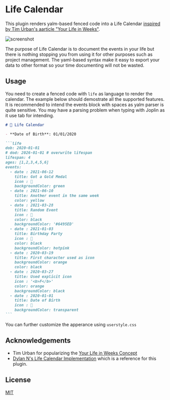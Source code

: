 # Life Calendar

This plugin renders yalm-based fenced code into a Life Calendar [inspired by Tim Urban's aarticle "Your Life in Weeks"](https://waitbutwhy.com/2014/05/life-weeks.html).

![screenshot](https://raw.githubusercontent.com/hieuthi/joplin-plugin-life-calendar/main/docs/life-calendar-v1.0.0-screenshot.jpg)

The purpose of Life Calendar is to document the events in your life but there is nothing stopping you from using it for other purposes such as project management. The yaml-based syntax make it easy to export your data to other format so your time documenting will not be wasted.

## Usage
You need to create a fenced code with `life` as language to render the calendar. The example below should demostrate all the supported features. It is recommended to intend the events block with spaces as yalm parser is quite sensitive. You may have a parsing problem when typing with Joplin as it use tab for intending.

`````markdown
# 📆 Life Calendar

- **Date of Birth**: 01/01/2020

```life
dob: 2020-01-01
# dod: 2026-01-01 # overwrite lifespan
lifespan: 4
ages: [1,2,3,4,5,6]
events:
  - date : 2021-06-12
    title: Got a Gold Medal
    icon : 🥇
    backgroundColor: green
  - date : 2021-06-10
    title: Another event in the same week
    color: yellow
  - date : 2021-03-28
    title: Random Event
    icon : 🎤
    color: black
    backgroundColor: '#6495ED'
  - date : 2021-01-03
    title: Birthday Party
    icon : 🎂
    color: black
    backgroundColor: hotpink
  - date : 2020-03-19
    title: First character used as icon
    backgroundColor: orange
    color: black
  - date : 2020-03-27
    title: Used explicit icon
    icon : '<b>F</b>'
    color: orange
    backgroundColor: black
  - date : 2020-01-01
    title: Date of Birth
    icon : 👶
    backgroundColor: transparent
```
`````

You can further customize the apperance using `userstyle.css`

## Acknowledgements
- Tim Urban for popularizing the [Your Life in Weeks Concept](https://waitbutwhy.com/2014/05/life-weeks.html)
- [Dylan N's Life Calendar Implementation](https://github.com/ngduc/life-calendar) which is a reference for this plugin.

## License
[MIT](https://raw.githubusercontent.com/hieuthi/joplin-plugin-life-calendar/main/LICENSE)